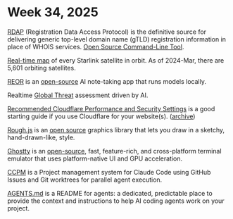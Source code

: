 # Week 34, 2025

[RDAP](https://lookup.icann.org/) (Registration Data Access Protocol) is the definitive source for delivering generic top-level domain name (gTLD) registration information in place of WHOIS services. [Open Source Command-Line Tool](https://github.com/icann/icann-rdap/wiki/RDAP-command).

[Real-time map](https://www.starlinkmap.org) of every Starlink satellite in orbit. As of 2024-Mar, there are 5,601 orbiting satellites.

[REOR](https://www.reorproject.org) is an [open-source](https://github.com/reorproject/reor) AI note-taking app that runs models locally.

Realtime [Global Threat](https://globalthreat.info) assessment driven by AI.

[Recommended Cloudflare Performance and Security Settings](https://linuxblog.io/recommended-cloudflare-performance-security-settings-guide/) is a good starting guide if you use Cloudflare for your website(s). ([archive](https://archive.ph/CHQCB))

[Rough.js](https://roughjs.com) is an [open source](https://github.com/rough-stuff/rough) graphics library that lets you draw in a sketchy, hand-drawn-like, style.

[Ghostty](https://ghostty.org) is an [open-source](https://github.com/ghostty-org/ghostty), fast, feature-rich, and cross-platform terminal emulator that uses platform-native UI and GPU acceleration.

[CCPM](https://github.com/automazeio/ccpm) is a Project management system for Claude Code using GitHub Issues and Git worktrees for parallel agent execution.

[AGENTS.md](https://agents.md) is a README for agents: a dedicated, predictable place to provide the context and instructions to help AI coding agents work on your project.